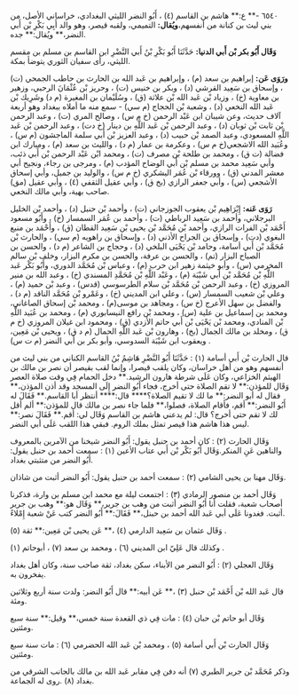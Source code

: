 ٦٥٤٠ -** ع:** هاشم بن القاسم (٤) ، أَبُو النضر الليثي البغدادي، خراساني الأصل، من بني ليث بن كنانة من أنفسهم،**ويُقال:** التميمي، ولقبه قيصر، وهو والد أَبِي بَكْرِ بْن أَبي النضر،** ويُقال:** جده.

**وَقَال أَبُو بكر بْن أَبي الدنيا:** حَدَّثَنَا أَبُو بَكْرِ بْنُ أَبي النَّضْرِ ابن القاسم بن مسلم بن مقسم الليثي، رأى سفيان الثوري يتوضأ بمكة.

**ورَوَى عَن:** إبراهيم بن سعد (م) ، وإبراهيم بن عَبد الله بن الحارث بن حاطب الجمحي (ت) ، وإسحاق بن سَعِيد القرشي (د) ، وبكر بن خنيس (ت) ، وحريز بْن عُثْمَانَ الرحبي، وزهير بن معاوية (خ) ، وزياد بْن عَبد الله بْن علاثة (ق) ، وسُلَيْمان بن المغيرة (م د) وشَرِيك بْن عَبد الله النخعي (د) ، وشعبة بْن الحجاج (م سي) - سمع منه ما أملاه ببغداد وهو أربعة آلاف حديث، وعن شيبان ابن عَبْد الرحمن (خ م س) ، وصالح المري (ت) ، وعبد الرحمن بْن ثابت بْن ثوبان (د) ، وعبد الرحمن بْن عَبد اللَّهِ بن دينار (خ دت) ، وعبد الرحمن بْن عَبد اللَّهِ المسعودي، وعبد الصمد بْن حبيب (د) ، وعبد العزيز بْن أَبي سلمة الماجشون (م س) ، وعُبَيد الله الاشجعي(خ م س) ، وعكرمة بن عمار (م د) ، والليث بن سعد (م) ، ومبارك ابن فضالة (ت ق) ، ومحمد بن طلحة بْن مصرف (ت) ، ومحمد ابْن عَبْد الرحمن بْن أَبي ذئب، وأبي سَعِيد محمد بن مسلم بْن أَبي الوضاح المؤدب (م) ، ومرجى بن رجاء، ونجيح أبي معشر المدني (ق) ، وورقاء بْن عُمَر اليشكري (خ م س) ، والوليد بن جميل، وأبي إسحاق الأشجعي (س) ، وأبي جعفر الرازي (بخ ق) ، وأبي عقيل الثقفي (٤) ، وأبي عقيل (مق) صاحب بهية، وأبي مالك النخعي.

**رَوَى عَنه:** إِبْرَاهِيم بْن يعقوب الجوزجاني (ت) ، وأحمد بْن حنبل (د) ، وأحمد بْن الخليل البرجلاني، وأحمد بن سَعِيد الرباطي (ت) ، وأحمد بن عُمَر السمسار (خ) ، وأَبُو مسعود أَحْمَد بْن الفرات الرازي، وأحمد بْن مُحَمَّد بْن يحيى بْن سَعِيد القطان (ق) ، وأَحْمَد بن منيع البغوي (دت) ، وإسحاق بن الجراح الأذني (د) ، وإسحاق بن راهويه (م سي) ، والحارث بْن مُحَمَّد بْن أَبي أسامة، وحامد بْن يَحْيَى البلخي (د) ، وحجاج بن الشاعر (م د) ، والحسن بن الصباح البزار (تم) ، والحسن بن عرفة، والحسن بن مكرم البزار، وخلف بْن سالم المخرمي (س) ، وأبو خيثمة زهير ابن حرب (م) ، وعباس بْن مُحَمَّد الدوري، وأَبُو بَكْر عَبد اللَّهِ بْن مُحَمَّد بْن أَبي شَيْبَة (م) ، وعَبْد اللَّهِ بْن مُحَمَّدِ المسندي (خ) ، وعبد الله بن منير المروزي (خ) ، وعبد الرحمن بْن مُحَمَّد بْن سلام الطرسوسي (قدس) ، وعبد بْن حميد (م) ، وعلي بْن شعيب السمسار (س) ، وعلي ابن المديني (خ) ، وعَمْرو بْن مُحَمَّد الناقد (م د) ، والفضل بن سهل الأعرج (خ س) ، ومجاهد بن موسى(م) ، ومحمد بْن إسحاق الصاغاني، ومحمد بن إسماعيل بن علية (س) ، ومحمد بْن رافع النيسابوري (م) ، ومحمد بن عُبَيد اللَّهِ بْن المنادي، ومحمد بْن يَحْيَى بْن أَبي حاتم الأزدي (ق) ، ومحمود ابن غيلان المروزي (خ م ق) ، ومخلد بن مالك الجمال (بخ) ، وهارون بْن عَبد اللَّهِ الحمال (م د ق) ، ويحيى بْن مَعِين، ويعقوب ابن شَيْبَة السدوسي، وأبو بكر بن أَبي النضر (م ت س) .

قال الحارث بْن أَبي أسامة (١) : حَدَّثَنَا أَبُو النَّضْرِ هَاشِمُ بْنُ القاسم الكناني من بني ليث من أنفسهم وهو من أهل خراسان، وكان يلقب قيصرا، وإنما لقب بقيصر أن نصر بن مالك بن الهيثم الخزاعي، وكان عَلَى شرطة هارون الرشيد.** دخل الحمام فِي وقت صلاة العصر وَقَال للمؤذن:** لا تقم الصلاة حتى أخرج، فجاء أَبُو النضر إِلَى المسجد وقد أذن المؤذن،** فقال له أبو النضر:** ما لك لا تقيم الصلاة؟**** قال:**** أنتظر أبا القاسم.** فَقَالَ له أَبُو النضر:** أقم، فأقام الصلاة، فصلوا،** فلما جاء نصر بن مالك قال للمؤذن:** ألم أقل لك لا تقم حتى أخرج؟ قال: لم يدعني هاشم بن القاسم وَقَال لي: أقم.** فَقَالَ نصر:** ليس هذا هاشم هذا قيصر تمثل بملك الروم. فبقي هذا اللقب عَلَى أبي النضر.

وَقَال الحارث (٢) : كان أحمد بن حنبل يقول: أَبُو النضر شيخنا من الآمرين بالمعروف والناهين عَنِ المنكر.وَقَال أَبُو بَكْر بْن أَبي عتاب الأعين (١) : سمعت أحمد بن حنبل يقول: أَبُو النضر من متثبتي بغداد.

وَقَال مهنا بن يحيى الشامي (٢) : سمعت أحمد بن حنبل يقول: أَبُو النضر أثبت من شاذان.

وَقَال أحمد بن منصور الرمادي (٣) : اجتمعت ليلة مع محمد ابن مسلم بن وارة، فذكرنا أصحاب شعبة، فقلت أنا أَبُو النضر أثبت من وهب بن جرير،** وَقَال هو:** وهب بن جرير أثبت. فغدونا عَلَى أبي عَبد الله أحمد بن حبنل،** فَقَالَ:** أَبُو النضر كتب عَنْ شعبة إِمْلاءً.

وَقَال عثمان بن سَعِيد الدارمي (٤) ،** عَن يحيى بْن مَعِين:** ثقة (٥) .

وكذلك قال عَلِيّ ابن المديني (٦) ، ومحمد بن سعد (٧) ، أبوحاتم (١) .

وَقَال العجلي (٢) : أَبُو النضر من الأبناء، سكن بغداد، ثقة صاحب سنة، وكان أهل بغداد يفخرون به.

قال عَبد الله بْن أَحْمَد بْن حنبل (٣) ،** عَن أبيه:** قال أَبُو النضر: ولدت سنة أربع وثلاثين ومئة.

وَقَال أبو حاتم بْن حبان (٤) : مات فِي ذي القعدة سنة خمس،** وقيل:** سنة سبع ومئتين.

وَقَال الحارث بْن أَبي أسامة (٥) ، ومحمد بْن عَبد الله الحضرمي (٦) : مات سنة سبع ومئتين.

وذكر مُحَمَّد بْن جرير الطبري (٧) أنه دفن فِي مقابر عَبد الله بن مالك بالجانب الشرقي من بغداد (٨) .روى له الجماعة.